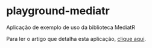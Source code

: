 # playground-mediatr
 Aplicação de exemplo de uso da biblioteca MediatR

Para ler o artigo que detalha esta aplicação, [clique aqui](https://dev.to/wsantosdev/playground-mediatr-22je).
